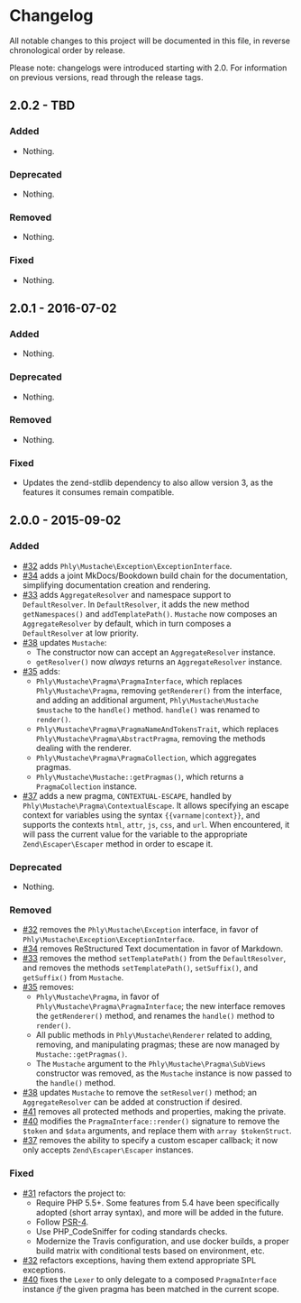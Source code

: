 # Changelog

All notable changes to this project will be documented in this file, in reverse
chronological order by release.

Please note: changelogs were introduced starting with 2.0. For information on
previous versions, read through the release tags.

## 2.0.2 - TBD

### Added

- Nothing.

### Deprecated

- Nothing.

### Removed

- Nothing.

### Fixed

- Nothing.

## 2.0.1 - 2016-07-02

### Added

- Nothing.

### Deprecated

- Nothing.

### Removed

- Nothing.

### Fixed

- Updates the zend-stdlib dependency to also allow version 3, as the features it
  consumes remain compatible.

## 2.0.0 - 2015-09-02

### Added

- [#32](https://github.com/phly/mustache/pull/32) adds
  `Phly\Mustache\Exception\ExceptionInterface`.
- [#34](https://github.com/phly/mustache/pull/34) adds a joint MkDocs/Bookdown
  build chain for the documentation, simplifying documentation creation and
  rendering.
- [#33](https://github.com/phly/mustache/pull/33) adds `AggregateResolver` and
  namespace support to `DefaultResolver`. In `DefaultResolver`, it adds the new
  method `getNamespaces()` and `addTemplatePath()`. `Mustache` now composes an
  `AggregateResolver` by default, which in turn composes a `DefaultResolver` at
  low priority.
- [#38](https://github.com/phly/mustache/pull/38) updates `Mustache`:
  - The constructor now can accept an `AggregateResolver` instance.
  - `getResolver()` now *always* returns an `AggregateResolver` instance.
- [#35](https://github.com/phly/mustache/pull/35) adds:
  - `Phly\Mustache\Pragma\PragmaInterface`, which replaces
    `Phly\Mustache\Pragma`, removing `getRenderer()` from the interface, and
    adding an additional argument, `Phly\Mustache\Mustache $mustache` to the
    `handle()` method. `handle()` was renamed to `render()`.
  - `Phly\Mustache\Pragma\PragmaNameAndTokensTrait`, which replaces
    `Phly\Mustache\Pragma\AbstractPragma`, removing the methods dealing with the
    renderer.
  - `Phly\Mustache\Pragma\PragmaCollection`, which aggregates pragmas.
  - `Phly\Mustache\Mustache::getPragmas()`, which returns a `PragmaCollection`
    instance.
- [#37](https://github.com/phly/mustache/pull/37) adds a new pragma,
  `CONTEXTUAL-ESCAPE`, handled by `Phly\Mustache\Pragma\ContextualEscape`. It
  allows specifying an escape context for variables using the syntax
  `{{varname|context}}`, and supports the contexts `html`, `attr`, `js`, `css`,
  and `url`. When encountered, it will pass the current value for the variable
  to the appropriate `Zend\Escaper\Escaper` method in order to escape it.

### Deprecated

- Nothing.

### Removed

- [#32](https://github.com/phly/mustache/pull/32) removes the
  `Phly\Mustache\Exception` interface, in favor of
  `Phly\Mustache\Exception\ExceptionInterface`.
- [#34](https://github.com/phly/mustache/pull/34) removes ReStructured Text
  documentation in favor of Markdown.
- [#33](https://github.com/phly/mustache/pull/33) removes the method
  `setTemplatePath()` from the `DefaultResolver`, and removes the methods
  `setTemplatePath()`, `setSuffix()`, and `getSuffix()` from `Mustache`.
- [#35](https://github.com/phly/mustache/pull/35) removes:
  - `Phly\Mustache\Pragma`, in favor of `Phly\Mustache\Pragma\PragmaInterface`;
    the new interface removes the `getRenderer()` method, and renames the
    `handle()` method to `render()`.
  - All public methods in `Phly\Mustache\Renderer` related to adding, removing,
    and manipulating pragmas; these are now managed by `Mustache::getPragmas()`.
  - The `Mustache` argument to the `Phly\Mustache\Pragma\SubViews` constructor
    was removed, as the `Mustache` instance is now passed to the `handle()`
    method.
- [#38](https://github.com/phly/mustache/pull/38) updates `Mustache` to remove
  the `setResolver()` method; an `AggregateResolver` can be added at
  construction if desired.
- [#41](https://github.com/phly/mustache/pull/41) removes all protected methods
  and properties, making the private.
- [#40](https://github.com/phly/mustache/pull/40) modifies the
  `PragmaInterface::render()` signature to remove the `$token` and `$data`
  arguments, and replace them with `array $tokenStruct`.
- [#37](https://github.com/phly/mustache/pull/37) removes the ability to specify
  a custom escaper callback; it now only accepts `Zend\Escaper\Escaper`
  instances.

### Fixed

- [#31](https://github.com/phly/mustache/pull/31) refactors the project to:
    - Require PHP 5.5+. Some features from 5.4 have been specifically adopted
      (short array syntax), and more will be added in the future.
    - Follow [PSR-4](http://www.php-fig.org/psr/psr-4/).
    - Use PHP_CodeSniffer for coding standards checks.
    - Modernize the Travis configuration, and use docker builds, a proper build
      matrix with conditional tests based on environment, etc.
- [#32](https://github.com/phly/mustache/pull/32) refactors exceptions, having
  them extend appropriate SPL exceptions.
- [#40](https://github.com/phly/mustache/pull/40) fixes the `Lexer` to only
  delegate to a composed `PragmaInterface` instance *if* the given pragma has
  been matched in the current scope.
